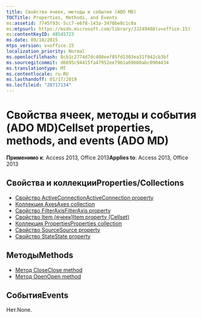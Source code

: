```yaml
---
title: Свойства ячеек, методы и события (ADO MD)
TOCTitle: Properties, Methods, and Events
ms:assetid: 7745f93c-5cc7-e6f8-143a-3470be0c1c0a
ms:mtpsurl: https://msdn.microsoft.com/library/JJ249488(v=office.15)
ms:contentKeyID: 48545723
ms.date: 09/18/2015
mtps_version: v=office.15
localization_priority: Normal
ms.openlocfilehash: 8cb1c2774d7dc408eef85fd1303ea31f942cb3bf
ms.sourcegitcommit: d6695c94415fa47952ee7961a69660abc0904434
ms.translationtype: MT
ms.contentlocale: ru-RU
ms.lasthandoff: 01/17/2019
ms.locfileid: "28717134"
---
```

# <a name="cellset-properties-methods-and-events-ado-md"></a><span data-ttu-id="ed5d7-102">Свойства ячеек, методы и события (ADO MD)</span><span class="sxs-lookup"><span data-stu-id="ed5d7-102">Cellset properties, methods, and events (ADO MD)</span></span>

<span data-ttu-id="ed5d7-103">**Применимо к**: Access 2013, Office 2013</span><span class="sxs-lookup"><span data-stu-id="ed5d7-103">**Applies to**: Access 2013, Office 2013</span></span>

## <a name="propertiescollections"></a><span data-ttu-id="ed5d7-104">Свойства и коллекции</span><span class="sxs-lookup"><span data-stu-id="ed5d7-104">Properties/Collections</span></span>

- [<span data-ttu-id="ed5d7-105">Свойство ActiveConnection</span><span class="sxs-lookup"><span data-stu-id="ed5d7-105">ActiveConnection property</span></span>](activeconnection-property-ado-md.md)
- [<span data-ttu-id="ed5d7-106">Коллекция Axes</span><span class="sxs-lookup"><span data-stu-id="ed5d7-106">Axes collection</span></span>](axes-collection-ado-md.md)
- [<span data-ttu-id="ed5d7-107">Свойство FilterAxis</span><span class="sxs-lookup"><span data-stu-id="ed5d7-107">FilterAxis property</span></span>](filteraxis-property-ado-md.md)
- [<span data-ttu-id="ed5d7-108">Свойство Item (ячеек)</span><span class="sxs-lookup"><span data-stu-id="ed5d7-108">Item property (Cellset)</span></span>](item-property-ado-md-cellset.md)
- [<span data-ttu-id="ed5d7-109">Коллекция Properties</span><span class="sxs-lookup"><span data-stu-id="ed5d7-109">Properties collection</span></span>](properties-collection-ado.md)
- [<span data-ttu-id="ed5d7-110">Свойство Source</span><span class="sxs-lookup"><span data-stu-id="ed5d7-110">Source property</span></span>](source-property-ado-md.md)
- [<span data-ttu-id="ed5d7-111">Свойство State</span><span class="sxs-lookup"><span data-stu-id="ed5d7-111">State property</span></span>](state-property-ado-md.md)

## <a name="methods"></a><span data-ttu-id="ed5d7-112">Методы</span><span class="sxs-lookup"><span data-stu-id="ed5d7-112">Methods</span></span>

- [<span data-ttu-id="ed5d7-113">Метод Close</span><span class="sxs-lookup"><span data-stu-id="ed5d7-113">Close method</span></span>](close-method-ado-md.md)
- [<span data-ttu-id="ed5d7-114">Метод Open</span><span class="sxs-lookup"><span data-stu-id="ed5d7-114">Open method</span></span>](open-method-ado-md.md)

## <a name="events"></a><span data-ttu-id="ed5d7-115">События</span><span class="sxs-lookup"><span data-stu-id="ed5d7-115">Events</span></span>

<span data-ttu-id="ed5d7-116">Нет.</span><span class="sxs-lookup"><span data-stu-id="ed5d7-116">None.</span></span>


